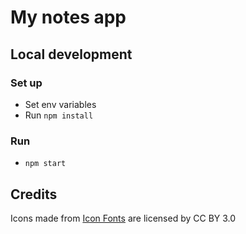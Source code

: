# My notes app

## Local development

### Set up
* Set env variables
* Run `npm install`

### Run
* `npm start`

## Credits
<div>Icons made from <a href="http://www.onlinewebfonts.com/icon">Icon Fonts</a> are licensed by CC BY 3.0</div>